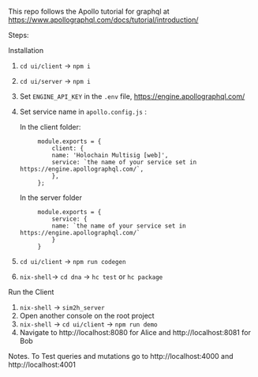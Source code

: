 This repo follows the Apollo tutorial for graphql at https://www.apollographql.com/docs/tutorial/introduction/

Steps:

Installation
1. `cd ui/client` -> `npm i`
2. `cd ui/server` -> `npm i`
3. Set `ENGINE_API_KEY` in the `.env` file, https://engine.apollographql.com/
4. Set service name in `apollo.config.js` :
    
    In the client folder:

            module.exports = {
                client: {
                name: 'Holochain Multisig [web]',
                service: `the name of your service set in https://engine.apollographql.com/`,
                },
            };
    
    In the server folder

            module.exports = {
                service: {
                name: `the name of your service set in https://engine.apollographql.com/`
                }
            } 


5. `cd ui/client` -> `npm run codegen`
6. `nix-shell`-> `cd dna` -> `hc test` or `hc package`


Run the Client
1. `nix-shell` -> `sim2h_server`
2. Open another console on the root project
3. `nix-shell` -> `cd ui/client` -> `npm run demo`
4. Navigate to http://localhost:8080 for Alice and http://localhost:8081 for Bob 

Notes. To Test queries and mutations go to http://localhost:4000 and http://localhost:4001